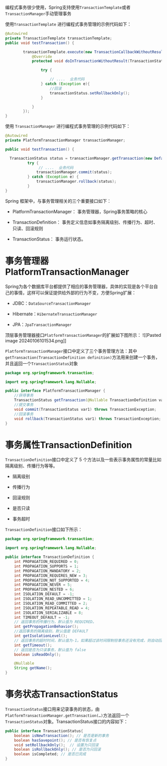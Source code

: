 编程式事务很少使用，Spring支持使用`TransactionTemplate`或者`TransactionManager`手动管理事务

使用`TransactionTemplate` 进行编程式事务管理的示例代码如下：

```Java
@Autowired
private TransactionTemplate transactionTemplate;
public void testTransaction() {

        transactionTemplate.execute(new TransactionCallbackWithoutResult() {
            @Override
            protected void doInTransactionWithoutResult(TransactionStatus transactionStatus) {

                try {

                    // ....  业务代码
                } catch (Exception e){
                    //回滚
                    transactionStatus.setRollbackOnly();
                }

            }
        });
}
```

使用 `TransactionManager` 进行编程式事务管理的示例代码如下：

```Java
@Autowired
private PlatformTransactionManager transactionManager;

public void testTransaction() {

  TransactionStatus status = transactionManager.getTransaction(new DefaultTransactionDefinition());
          try {
               // ....  业务代码
              transactionManager.commit(status);
          } catch (Exception e) {
              transactionManager.rollback(status);
          }
}
```

Spring 框架中，与事务管理相关的三个重要接口如下：

- PlatformTransactionManager： 事务管理器，Spring事务策略的核心
    
- TransactionDefinition： 事务定义信息如事务隔离级别、传播行为、超时、只读、回滚规则
    
- TransactionStatus： 事务运行状态。
    

# 事务管理器PlatformTransactionManager

Spring为各个数据库平台都提供了相应的事务管理器，具体的实现是各个平台自己的事情，这样可以保证提供给外部的行为不变，方便Spring扩展：

- JDBC：`DataSourceTransactionManager`
    
- Hibernate：`HibernateTransactionManager`
    
- JPA：`JpaTransactionManager`
    

顶层事务管理器接口`PlatformTransactionManager`的扩展如下图所示：
![[Pasted image 20240106101534.png]]

`PlatformTransactionManager`接口中定义了三个事务管理方法：其中`getTransaction(TransactionDefinition definition)`方法用来创建一个事务，并且返回一个`TransactionStatus`对象

```Java
package org.springframework.transaction;

import org.springframework.lang.Nullable;

public interface PlatformTransactionManager {
    //获得事务
    TransactionStatus getTransaction(@Nullable TransactionDefinition var1) throws TransactionException;
    //提交事务
    void commit(TransactionStatus var1) throws TransactionException;
    //回滚事务
    void rollback(TransactionStatus var1) throws TransactionException;
}
```

# 事务属性TransactionDefinition

`TransactionDefinition`接口中定义了 5 个方法以及一些表示事务属性的常量比如隔离级别、传播行为等等。

- 隔离级别
    
- 传播行为
    
- 回滚规则
    
- 是否只读
    
- 事务超时
    

`TransactionDefinition`接口如下所示：

```Java
package org.springframework.transaction;

import org.springframework.lang.Nullable;

public interface TransactionDefinition {
    int PROPAGATION_REQUIRED = 0;
    int PROPAGATION_SUPPORTS = 1;
    int PROPAGATION_MANDATORY = 2;
    int PROPAGATION_REQUIRES_NEW = 3;
    int PROPAGATION_NOT_SUPPORTED = 4;
    int PROPAGATION_NEVER = 5;
    int PROPAGATION_NESTED = 6;
    int ISOLATION_DEFAULT = -1;
    int ISOLATION_READ_UNCOMMITTED = 1;
    int ISOLATION_READ_COMMITTED = 2;
    int ISOLATION_REPEATABLE_READ = 4;
    int ISOLATION_SERIALIZABLE = 8;
    int TIMEOUT_DEFAULT = -1;
    // 返回事务的传播行为，默认值为 REQUIRED。
    int getPropagationBehavior();
    //返回事务的隔离级别，默认值是 DEFAULT
    int getIsolationLevel();
    // 返回事务的超时时间，默认值为-1。如果超过该时间限制但事务还没有完成，则自动回滚事务。
    int getTimeout();
    // 返回是否为只读事务，默认值为 false
    boolean isReadOnly();

    @Nullable
    String getName();
}
```

# 事务状态TransactionStatus

`TransactionStatus`接口用来记录事务的状态，由`PlatformTransactionManager.getTransaction(…)`方法返回一个`TransactionStatus`对象。TransactionStatus接口的内容如下：

```Java
public interface TransactionStatus{
    boolean isNewTransaction(); // 是否是新的事务
    boolean hasSavepoint(); // 是否有恢复点
    void setRollbackOnly();  // 设置为只回滚
    boolean isRollbackOnly(); // 是否为只回滚
    boolean isCompleted; // 是否已完成
}
```